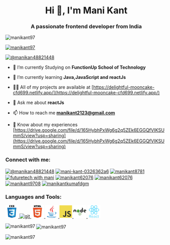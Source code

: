 <h1 align="center">Hi 👋, I'm Mani Kant</h1>
<h3 align="center">A passionate frontend developer from India</h3>

<p align="left"> <img src="https://komarev.com/ghpvc/?username=manikant97&label=Profile%20views&color=0e75b6&style=flat" alt="manikant97" /> </p>

<p align="left"> <a href="https://github.com/ryo-ma/github-profile-trophy"><img src="https://github-profile-trophy.vercel.app/?username=manikant97" alt="manikant97" /></a> </p>

<p align="left"> <a href="https://twitter.com/@manikan48821448" target="blank"><img src="https://img.shields.io/twitter/follow/@manikan48821448?logo=twitter&style=for-the-badge" alt="@manikan48821448" /></a> </p>

- 🔭 I’m currently Studying on **FunctionUp School of Technology**

- 🌱 I’m currently learning **Java,JavaScript and reactJs**

- 👨‍💻 All of my projects are available at [https://delightful-mooncake-cfd699.netlify.app/](https://delightful-mooncake-cfd699.netlify.app/)

- 💬 Ask me about **reactJs**

- 📫 How to reach me **manikant2123@gmail.com**

- 📄 Know about my experiences [https://drive.google.com/file/d/165HybhPxWg6g2q5ZEk6EGGQfVIKSUmmS/view?usp=sharing](https://drive.google.com/file/d/165HybhPxWg6g2q5ZEk6EGGQfVIKSUmmS/view?usp=sharing)

<h3 align="left">Connect with me:</h3>
<p align="left">
<a href="https://twitter.com/@manikan48821448" target="blank"><img align="center" src="https://raw.githubusercontent.com/rahuldkjain/github-profile-readme-generator/master/src/images/icons/Social/twitter.svg" alt="@manikan48821448" height="30" width="40" /></a>
<a href="https://linkedin.com/in/mani-kant-0326362a6" target="blank"><img align="center" src="https://raw.githubusercontent.com/rahuldkjain/github-profile-readme-generator/master/src/images/icons/Social/linked-in-alt.svg" alt="mani-kant-0326362a6" height="30" width="40" /></a>
<a href="https://instagram.com/manikant8781" target="blank"><img align="center" src="https://raw.githubusercontent.com/rahuldkjain/github-profile-readme-generator/master/src/images/icons/Social/instagram.svg" alt="manikant8781" height="30" width="40" /></a>
<a href="https://www.youtube.com/c/futuretech with mani" target="blank"><img align="center" src="https://raw.githubusercontent.com/rahuldkjain/github-profile-readme-generator/master/src/images/icons/Social/youtube.svg" alt="futuretech with mani" height="30" width="40" /></a>
<a href="https://www.codechef.com/users/manikant62076" target="blank"><img align="center" src="https://cdn.jsdelivr.net/npm/simple-icons@3.1.0/icons/codechef.svg" alt="manikant62076" height="30" width="40" /></a>
<a href="https://codeforces.com/profile/manikant62076" target="blank"><img align="center" src="https://raw.githubusercontent.com/rahuldkjain/github-profile-readme-generator/master/src/images/icons/Social/codeforces.svg" alt="manikant62076" height="30" width="40" /></a>
<a href="https://www.leetcode.com/manikant9708" target="blank"><img align="center" src="https://raw.githubusercontent.com/rahuldkjain/github-profile-readme-generator/master/src/images/icons/Social/leet-code.svg" alt="manikant9708" height="30" width="40" /></a>
<a href="https://auth.geeksforgeeks.org/user/manikantkumafdgm" target="blank"><img align="center" src="https://raw.githubusercontent.com/rahuldkjain/github-profile-readme-generator/master/src/images/icons/Social/geeks-for-geeks.svg" alt="manikantkumafdgm" height="30" width="40" /></a>
</p>

<h3 align="left">Languages and Tools:</h3>
<p align="left"> <a href="https://www.w3schools.com/css/" target="_blank" rel="noreferrer"> <img src="https://raw.githubusercontent.com/devicons/devicon/master/icons/css3/css3-original-wordmark.svg" alt="css3" width="40" height="40"/> </a> <a href="https://git-scm.com/" target="_blank" rel="noreferrer"> <img src="https://www.vectorlogo.zone/logos/git-scm/git-scm-icon.svg" alt="git" width="40" height="40"/> </a> <a href="https://www.w3.org/html/" target="_blank" rel="noreferrer"> <img src="https://raw.githubusercontent.com/devicons/devicon/master/icons/html5/html5-original-wordmark.svg" alt="html5" width="40" height="40"/> </a> <a href="https://www.java.com" target="_blank" rel="noreferrer"> <img src="https://raw.githubusercontent.com/devicons/devicon/master/icons/java/java-original.svg" alt="java" width="40" height="40"/> </a> <a href="https://developer.mozilla.org/en-US/docs/Web/JavaScript" target="_blank" rel="noreferrer"> <img src="https://raw.githubusercontent.com/devicons/devicon/master/icons/javascript/javascript-original.svg" alt="javascript" width="40" height="40"/> </a> <a href="https://nodejs.org" target="_blank" rel="noreferrer"> <img src="https://raw.githubusercontent.com/devicons/devicon/master/icons/nodejs/nodejs-original-wordmark.svg" alt="nodejs" width="40" height="40"/> </a> <a href="https://reactjs.org/" target="_blank" rel="noreferrer"> <img src="https://raw.githubusercontent.com/devicons/devicon/master/icons/react/react-original-wordmark.svg" alt="react" width="40" height="40"/> </a> </p>

<p><img align="left" src="https://github-readme-stats.vercel.app/api/top-langs?username=manikant97&show_icons=true&locale=en&layout=compact" alt="manikant97" /></p>

<p>&nbsp;<img align="center" src="https://github-readme-stats.vercel.app/api?username=manikant97&show_icons=true&locale=en" alt="manikant97" /></p>

<p><img align="center" src="https://github-readme-streak-stats.herokuapp.com/?user=manikant97&" alt="manikant97" /></p>
